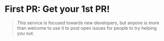# First PR: Get your 1st PR!

> This service is focused towards new developers, but anyone is more than welcome to use it to post open issues for people to try helping you out.